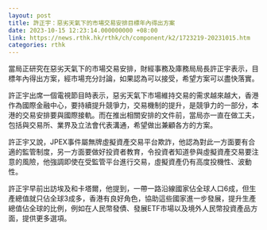 ```yaml
---
layout: post
title: 許正宇：惡劣天氣下的市場交易安排目標年內得出方案
date: 2023-10-15 12:23:14.000000000 +08:00
link: https://news.rthk.hk/rthk/ch/component/k2/1723219-20231015.htm
categories: rthk
---
```


當局正研究在惡劣天氣下的市場交易安排，財經事務及庫務局局長許正宇表示，目標年內得出方案，經市場充分討論，如果認為可以接受，希望方案可以盡快落實。

許正宇出席一個電視節目時表示，惡劣天氣下市場維持交易的需求越來越大，香港作為國際金融中心，要持續提升競爭力，交易機制的提升，是競爭力的一部分，本港的交易安排要與國際接軌。而在推出相關安排的文件前，當局亦一直在做工夫，包括與交易所、業界及立法會代表溝通，希望做出兼顧各方的方案。

許正宇又說，JPEX事件屬無牌虛擬資產交易平台欺詐，他認為對此一方面要有合適的監管制度，另一方面要做好投資者教育，令投資者知道參與虛擬資產交易要注意的風險，他強調即使在受監管平台進行交易，虛擬資產仍有高度投機性、波動性。

許正宇早前出訪埃及和卡塔爾，他提到，一帶一路沿線國家佔全球人口6成，但生產總值就只佔全球3成多，香港有良好角色，協助這些國家進一步發展，提升生產總值佔全球的比例，例如在人民幣發債、發展ETF市場以及境外人民幣投資產品方面，提供更多選項。
